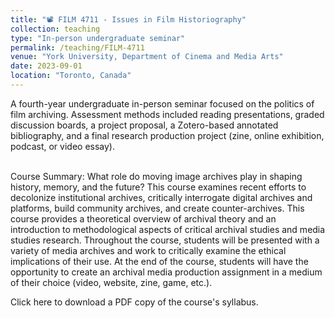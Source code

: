```yaml
---
title: "📽️ FILM 4711 - Issues in Film Historiography"
collection: teaching
type: "In-person undergraduate seminar"
permalink: /teaching/FILM-4711
venue: "York University, Department of Cinema and Media Arts"
date: 2023-09-01
location: "Toronto, Canada"
---
```


A fourth-year undergraduate in-person seminar focused on the politics of film archiving. Assessment methods included reading presentations, graded discussion boards, a project proposal, a Zotero-based annotated bibliography, and a final research production project (zine, online exhibition, podcast, or video essay).

<br>Course Summary:</b> What role do moving image archives play in shaping history, memory, and the future? This course examines recent efforts to decolonize institutional archives, critically interrogate digital archives and platforms, build community archives, and create counter-archives. This course provides a theoretical overview of archival theory and an introduction to methodological aspects of critical archival studies and media studies research. Throughout the course, students will be presented with a variety of media archives and work to critically examine the ethical implications of their use. At the end of the course, students will have the opportunity to create an archival media production assignment in a medium of their choice (video, website, zine, game, etc.).

Click here to download a PDF copy of the course's syllabus.
